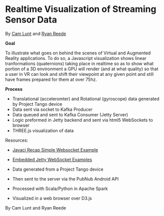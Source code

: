 **Realtime Visualization of Streaming Sensor Data**
==============
By <a href= "https://github.com/cam9">Cam Lunt</a> and <a href= "https://github.com/reedery">Ryan Reede</a>

**Goal**

To illustrate what goes on behind the scenes of Virtual and Augmented Reality applications. To do so, a Javascript visualization shows linear tranformations (quaternions) taking place in realtime so as to show what portion of a 3D environment a GPU will render (and at what quality) so that a user in VR can look and shift their viewpoint at any given point and still have frames prepared for them at over 75hz.

**Process**

- Translational (acceleromter) and Rotational (gyroscope) data generated by Project Tango device
- Data sent via socket to Kafka Producer
- Data queued and sent to Kafka Consumer (Jetty Server)
- Logic preformed in Jetty backend and sent via html5 WebSockets to browser
- THREE.js visualization of data 


Resources:
  - <a href="http://www.javacirecep.com/internet/java-a-simple-websocket-example/">Javaci Recap Simple Websocket Example<a>
  - <a href="https://github.com/jetty-project/embedded-jetty-websocket-examples">Embedded Jetty WebSocket Examples<a>
 
 
 

- Data generated from a Project Tango device
- Then sent to the server via the PubNub Android API
- Processed with Scala/Python in Apache Spark
- Visualized in a web browser over D3.js

By Cam Lunt and Ryan Reede

